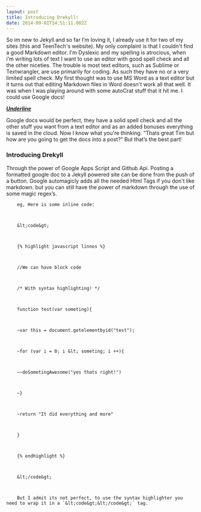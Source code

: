 ```yaml
---
layout: post
title: Introducing Drekyll!
date: 2014-09-01T14:51:11.002Z
---
```

<body class="c5">
	
So im new to Jekyll and so far I’m loving it, I already use it for two of my sites (this and TeenTech's website). My only complaint is that I couldn't find a good Markdown editor. I'm Dyslexic and my spelling is atrocious, when i'm writing lots of text I want to use an editor with good spell check and all the other niceties. The trouble is most text editors, such as Sublime or Textwrangler, are use primarily for coding. As such they have no or a very limited spell check. My first thought was to use MS Word as a text editor but it turns out that editing Markdown files in Word doesn't work all that well. It was when I was playing around with some autoCrat stuff that it hit me. I could use Google docs!
	

<!--more-->
	
<span style="font-style:italic;text-decoration:underline;font-weight:bold;">Underline
	

	
Google docs would be perfect, they have a solid spell check and all the other stuff you want from a text editor and as an added bonuses everything is saved in the cloud. Now I know what you're thinking. “Thats great Tim but how are you going to get the docs into a post?” But that’s the best part!
	

<h3 style="page-break-after:avoid;">
	Introducing Drekyll
</h3>
	
Through the power of Google Apps Script and Github Api. Posting a formatted google doc to a Jekyll powered site can be done from the push of a button. Google automagicly adds all the needed Html Tags if you don't like markdown. but you can still have the power of markdown through the use of some magic regex’s.
	

	
		eg, Here is some inline code:
	

	
		&lt;code&gt;
	

	
		{% highlight javascript linnos %}
	

	
		//We can have block code
	

	
		/* With syntax highlighting! */
	

	
		function test(var someting){
	

	
		~var this = document.getelementbyid("test");
	

	
		~for (var i = 0; i &lt; someting; i ++){
	

	
		~~doSometingAwesome("yes thats right!")
	

	
		~}
	

	
		~return "It did everything and more"
	

	
		}
	

	
		{% endhighlight %}
	

	
		&lt;/code&gt;
	

	
		But I admit its not perfect, to use the syntax highlighter you need to wrap it in a `&lt;code&gt;&lt;/code&gt;` tag.
	

</body>
